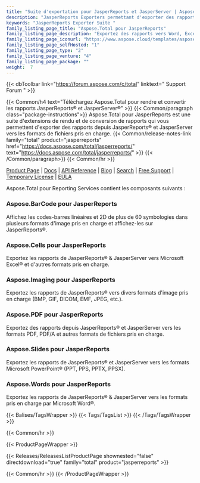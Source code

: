 ```yaml
---
title: "Suite d'exportation pour JasperReports et JasperServer | Aspose.Total pour JasperReports"
description: "JasperReports Exporters permettant d'exporter des rapports aux formats Microsoft Word, Excel, PowerPoint et PDF. L'un des exportateurs d'Aspose.Total pour la famille JasperReports offre également la possibilité d'ajouter des codes-barres aux fichiers exportés."
keywords: "JasperReports Exporter Suite "
family_listing_page_title: "Aspose.Total pour JasperReports"
family_listing_page_description: "Exportez des rapports vers Word, Excel, PowerPoint et d'autres formats depuis JasperReports ou JasperServer."
family_listing_page_iconurl: "https://www.aspose.cloud/templates/aspose/App_Themes/V3/images/total/272x272/aspose_total-for-jasperreports-min.png"
family_listing_page_selfHosted: "1"
family_listing_page_type: "2"
family_listing_page_venture: "4"
family_listing_page_package: ""
weight:  7
---
```


{{< dbToolbar link="https://forum.aspose.com/c/total" linktext=" Support Forum " >}}

{{< Common/h4 text="Téléchargez Aspose.Total pour rendre et convertir les rapports JasperReports® et JasperServer®"  >}}
{{< Common/paragraph class="package-instructions">}}
Aspose.Total pour JasperReports est une suite d'extensions de rendu et de conversion de rapports qui vous permettent d'exporter des rapports depuis JasperReports® et JasperServer vers les formats de fichiers pris en charge.
{{< Common/release-notes-link family="total" product="jasperreports" href="https://docs.aspose.com/total/jasperreports/" text="https://docs.aspose.com/total/jasperreports/"  >}}
{{< /Common/paragraph>}}
{{< Common/hr >}}

[Product Page](https://products.aspose.com/total/jasperreports/) | [Docs](https://docs.aspose.com/total/jasperreports/) | [API Reference](https://reference.aspose.com/) | [Blog](https://blog.aspose.com/categories/aspose.total-product-family/) | [Search](https://search.aspose.com/) | [Free Support](https://forum.aspose.com/c/total/7) | [Temporary License](https://purchase.aspose.com/temporary-license) | [EULA](https://about.aspose.com/legal/eula/)

Aspose.Total pour Reporting Services contient les composants suivants :

### Aspose.BarCode pour JasperReports

Affichez les codes-barres linéaires et 2D de plus de 60 symbologies dans plusieurs formats d'image pris en charge et affichez-les sur JasperReports®.

### Aspose.Cells pour JasperReports

Exportez les rapports de JasperReports® & JasperServer vers Microsoft Excel® et d'autres formats pris en charge.

### Aspose.Imaging pour JasperReports

Exportez les rapports de JasperReports® vers divers formats d'image pris en charge (BMP, GIF, DICOM, EMF, JPEG, etc.).

### Aspose.PDF pour JasperReports

Exportez des rapports depuis JasperReports® et JasperServer vers les formats PDF, PDF/A et autres formats de fichiers pris en charge.

### Aspose.Slides pour JasperReports

Exportez les rapports de JasperReports® et JasperServer vers les formats Microsoft PowerPoint® (PPT, PPS, PPTX, PPSX).

### Aspose.Words pour JasperReports

Exportez les rapports de JasperReports® & JasperServer vers les formats pris en charge par Microsoft Word®.

{{< Balises/TagsWrapper >}}
 {{< Tags/TagsList >}}
{{< /Tags/TagsWrapper >}}

{{< Common/hr >}}

{{< ProductPageWrapper >}}
<!-- ReleasesListProductPage-->
   {{< Releases/ReleasesListProductPage shownested="false"  directdownload="true" family="total" product="jasperreports" >}}
<!-- /ReleasesListProductPage-->
{{< Common/hr >}}
{{< /ProductPageWrapper >}}

